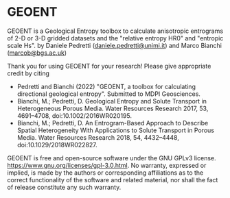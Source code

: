 # GEOENT

GEOENT is a Geological Entropy toolbox to calculate anisotropic entrograms of 2-D or 3-D gridded datasets and the "relative entropy HR0" and "entropic scale Hs".
by Daniele Pedretti (daniele.pedretti@unimi.it) and Marco Bianchi (marcob@bgs.ac.uk)

Thank you for using GEOENT for your research! Please give appropriate credit by citing 
- Pedretti and Bianchi (2022) "GEOENT, a toolbox for calculating directional geological entropy". Submitted to MDPI Geosciences. 
- Bianchi, M.; Pedretti, D. Geological Entropy and Solute Transport in Heterogeneous Porous Media. Water Resources Research 2017, 53, 4691–4708, doi:10.1002/2016WR020195.
- Bianchi, M.; Pedretti, D. An Entrogram-Based Approach to Describe Spatial Heterogeneity With Applications to Solute Transport in Porous Media. Water Resources Research 2018, 54, 4432–4448, doi:10.1029/2018WR022827.

GEOENT is free and open-source software under the GNU GPLv3 license. https://www.gnu.org/licenses/gpl-3.0.html. No warranty, expressed or implied, is made by the authors or corresponding affiliations as to the correct functionality of the software and related material, nor shall the fact of release constitute any such warranty. 

